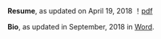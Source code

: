 **Resume**, as updated on April 19, 2018 
！[pdf](https://github.com/zire/resume/blob/master/Resume_Herbert%20Yang%2020180419.pdf)


**Bio**, as updated in September, 2018 in [Word](https://github.com/zire/resume/blob/master/Herbert%20Yang_Bio_201809.docx). 